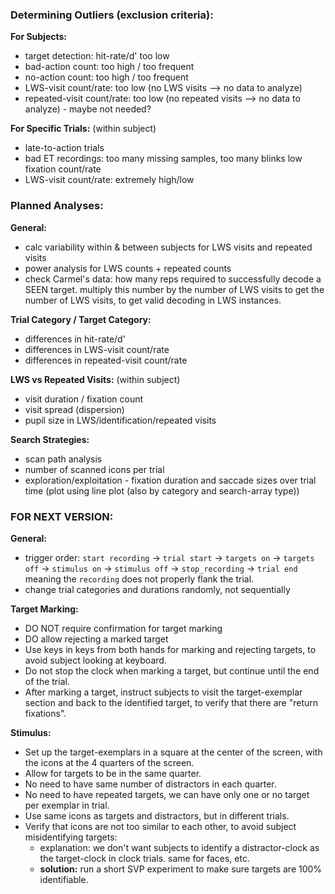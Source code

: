 ### Determining Outliers (exclusion criteria):
**For Subjects:**
- target detection: hit-rate/d' too low
- bad-action count: too high / too frequent
- no-action count: too high / too frequent
- LWS-visit count/rate: too low (no LWS visits --> no data to analyze)
- repeated-visit count/rate: too low (no repeated visits --> no data to analyze) - maybe not needed?

**For Specific Trials:** (within subject)
- late-to-action trials
- bad ET recordings: too many missing samples, too many blinks low fixation count/rate
- LWS-visit count/rate: extremely high/low


### Planned Analyses:
**General:**
- calc variability within & between subjects for LWS visits and repeated visits
- power analysis for LWS counts + repeated counts
- check Carmel's data: how many reps required to successfully decode a SEEN target. multiply this number by the number of LWS visits to get the number of LWS visits, to get valid decoding in LWS instances.

**Trial Category / Target Category:**
- differences in hit-rate/d'
- differences in LWS-visit count/rate
- differences in repeated-visit count/rate

**LWS vs Repeated Visits:** (within subject)
- visit duration / fixation count
- visit spread (dispersion)
- pupil size in LWS/identification/repeated visits

**Search Strategies:**
- scan path analysis
- number of scanned icons per trial
- exploration/exploitation - fixation duration and saccade sizes over trial time (plot using line plot (also by category and search-array type))


### FOR NEXT VERSION:
**General:**
- trigger order: `start recording` -> `trial start` -> `targets on` -> `targets off` -> `stimulus on` -> `stimulus off` -> `stop_recording` -> `trial end`
meaning the `recording` does not properly flank the trial.
- change trial categories and durations randomly, not sequentially

**Target Marking:**
- DO NOT require confirmation for target marking
- DO allow rejecting a marked target
- Use keys in keys from both hands for marking and rejecting targets, to avoid subject looking at keyboard.
- Do not stop the clock when marking a target, but continue until the end of the trial.
- After marking a target, instruct subjects to visit the target-exemplar section and back to the identified target, to verify that there are "return fixations".

**Stimulus:**
- Set up the target-exemplars in a square at the center of the screen, with the icons at the 4 quarters of the screen.
- Allow for targets to be in the same quarter.
- No need to have same number of distractors in each quarter.
- No need to have repeated targets, we can have only one or no target per exemplar in trial.
- Use same icons as targets and distractors, but in different trials.
- Verify that icons are not too similar to each other, to avoid subject misidentifying targets:
    - explanation: we don't want subjects to identify a distractor-clock as the target-clock in clock trials. same for faces, etc.
    - **solution:** run a short SVP experiment to make sure targets are 100% identifiable.
